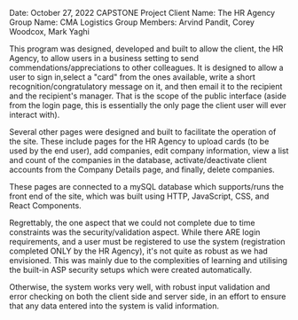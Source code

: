 ﻿Date: October 27, 2022
CAPSTONE Project Client Name: The HR Agency
Group Name: CMA Logistics
 Group Members: Arvind Pandit, Corey Woodcox, Mark Yaghi


This program was designed, developed and built to allow the client, the HR Agency, to allow users in a business setting to send commendations/appreciations to other colleagues. It is designed to allow a  user to sign in,select a "card" from the ones available, write a short recognition/congratulatory message on it, and then email it to the recipient and the recipient's manager. That is the scope of the public interface (aside from the login page, this is essentially the only page the client user will ever interact with).

Several other pages were designed and built to facilitate the operation of the site. These include pages for the HR Agency to upload cards (to be used by the end user), add companies, edit company information, view a list and count of the companies in the database, activate/deactivate client accounts from the Company Details page, and finally, delete companies.

These pages are connected to a mySQL database which supports/runs the front end of the site, which was built using HTTP, JavaScript, CSS, and React Components.

Regrettably, the one aspect that we could not complete due to time constraints was the security/validation aspect. While there ARE login requirements, and a user must be registered to use the system (registration completed ONLY by the HR Agency), it's not quite as robust as we had envisioned. This was mainly due to the complexities of learning and utilising the built-in ASP security setups which were created automatically. 

Otherwise, the system works very well, with robust input validation and error checking on both the client side and server side, in an effort to ensure that any data entered into the system is valid information.


 